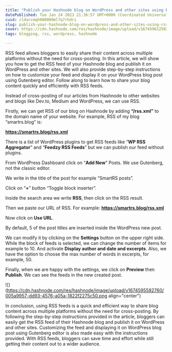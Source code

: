 ```yaml
---
title: "Publish your Hashnode blog on WordPress and other sites using RSS feed"
datePublished: Tue Jan 24 2023 21:36:57 GMT+0000 (Coordinated Universal Time)
cuid: cldarcmqh000009ml7q7rhdri
slug: publish-your-hashnode-blog-on-wordpress-and-other-sites-using-rss-feed
cover: https://cdn.hashnode.com/res/hashnode/image/upload/v1674596125028/ec58666f-ecdc-4d00-9825-926631c72d42.png
tags: blogging, rss, wordpress, hashnode

---
```


RSS feed allows bloggers to easily share their content across multiple platforms without the need for cross-posting. In this article, we will show you how to get the RSS feed of your Hashnode blog and publish it on WordPress and other sites. We will also provide step-by-step instructions on how to customize your feed and display it on your WordPress blog post using Gutenberg editor. Follow along to learn how to share your blog content quickly and efficiently with RSS feeds.

Instead of cross-posting of our articles from Hashnode to other websites and blogs like Dev.to, Medium and WordPress, we can use RSS.

Firstly, we can get RSS of our blog on Hashnode by adding **“/rss.xml”** to the domain name of your website. For example, RSS of my blog “smartrs.blog” is:

**https://smartrs.blog/rss.xml**

There is a list of WordPress plugins to get RSS feeds like “**WP RSS Aggregator**” and “**Feedzy RSS Feeds**” but we can publish our feed without plugins.

From WordPress Dashboard click on “**Add New**” Posts. We use Gutenberg, not the classic editor.

We write in the title of the post for example “SmartRS posts”.

Click on “**+**” button “Toggle block inserter”.

Inside the search area we write **RSS**, then click on the RSS result.

Then we paste our URL of RSS. For example: **https://smartrs.blog/rss.xml**

Now click on **Use URL**.

By default, 5 of the post titles are inserted inside the WordPress new post.

We can modify it by clicking on the **Settings** button on the upper right side. While the block of feeds is selected, we can change the number of items for example to 10. And activate **Display author and date and excerpts**. Also, we have the option to choose the max number of words in excerpts, for example, 50.

Finally, when we are happy with the settings, we click on **Preview** then **Publish**. We can see the feeds in the new created post.

![](https://cdn.hashnode.com/res/hashnode/image/upload/v1674595582760/005a9957-dd93-4576-a05a-1822f2275c50.png align="center")

In conclusion, using RSS feeds is a quick and efficient way to share blog content across multiple platforms without the need for cross-posting. By following the step-by-step instructions provided in the article, bloggers can easily get the RSS feed of their Hashnode blog and publish it on WordPress and other sites. Customizing the feed and displaying it on WordPress blog post using Gutenberg editor is also made easy with the instructions provided. With RSS feeds, bloggers can save time and effort while still getting their content out to a wider audience.